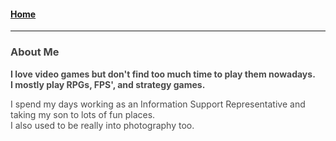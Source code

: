 <style>
h1 {
    color: #424242
    }
h2 {
    color: #424242
    }
h3 {
    color: #424242;
    }
body {
    color : #4A4A4A;
    }
}
a:link {
  color: #42a5f5;
}
    a:visited {
  color: #42a5f5;
}
a:hover {
  color: #1976d2;
}
</style>

#### [Home](/index.md)   
---
### About Me  
**I love video games but don't find too much time to play them nowadays.  
I mostly play RPGs, FPS', and strategy games.**  
  
  I spend my days working as an Information Support Representative and taking my son to lots of fun places.  
  I also used to be really into photography too.
